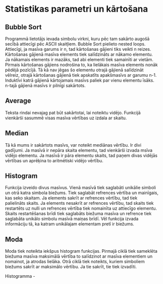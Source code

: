 # Statistikas parametri un kārtošana
## Bubble Sort
Programmā lietotājs ievada simbolu virkni, kuru pēc tam sakārto augošā secībā attiecīgi pēc ASCII skaitļiem. Bubble Sort pielieto nested loops. Attiecīgi, ja masīva garums ir n, tad kārtošanas gājieni tiks veikti n reizes. Kārtošanas gājienā masīva elements tiek salīdzināts ar nākamo elementu. Ja nākamais elements ir mazāks, tad abi elementi tiek samainīti ar vietām. Pirmais kārtošanas gājiens nodrošina to, ka lielākais masīva elements nonāk pēdējā pozīcījā. Tā kā nav jēgas šo elementu otrajā gājienā salīdzināt vēlreiz, otrajā kārtošanas gājienā tiek apskatīts apakšmasīvs ar garumu n-1. Induktīvi katrā gājienā kārtojamais masīvs paliek par vienu elementu īsāks. n-tajā gājienā masīvs ir pilnīgi sakārtots.
## Average
Teksta rindai nevajag pat būt sakārtotai, lai noteiktu vidējo. Funkcijā vienkārši sasummē visas masīva vērtības uz izdala ar skaitu.
## Median
Tā kā mums ir sakārtots masīvs, var noteikt mediānas vērtību. Ir divi gadījumi. Ja masīvā ir nepāra skaita elementu, tad vienkārši izvada msīva vidējo elementu. Ja masīvā ir pāra elementu skaits, tad paņem divas vidējās vērtības un aprēķina to aritmētiski vidējo vērtību.
## Histogram
Funkcija izveido divus masīvus. Vienā masīvā tiek saglabāti unikālie simboli un otrā katra simbola biežums. Tiek saglabāt refrences vērtība un mainīgais, kas seko skaitam. Ja elements sakrīt ar refrences vērtību, tad tiek palielināts skaits. Ja elements nesakrīt ar refrences vērtību, tad skaits tiek restartēts uz nulli un refrences vērtība tiek nomainīta uz attiecīgo elementu. Skaits restartēšanas brīdi tiek saglabāts biežuma masīva un refrence tiek saglabāta unikālo simbolu masīvā maiņas brīdī. Vēl funkcija izvada informāciju tā, ka katram unikālajam elementam pretī ir biežums.
## Moda
Moda tiek noteikta iekšpus histogram funkcijas. Pirmajā ciklā tiek sameklēta biežuma masīva maksimālā vērtība to salīdzinot ar masīva elementiem un nomainot, ja atrodas lielāka.
Otrā ciklā tiek noteikts, kuriem simboliem biežums sakrīt ar maksimālo vērtību. Ja tie sakrīt, tie tiek izvadīti.

Histogramma - 

